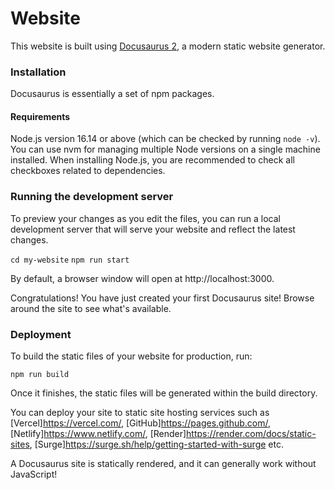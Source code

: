 # Website

This website is built using [Docusaurus 2](https://docusaurus.io/), a modern static website generator.

### Installation

Docusaurus is essentially a set of npm packages.

#### Requirements

Node.js version 16.14 or above (which can be checked by running `node -v`). You can use nvm for managing multiple Node versions on a single machine installed.
When installing Node.js, you are recommended to check all checkboxes related to dependencies.

### Running the development server

To preview your changes as you edit the files, you can run a local development server that will serve your website and reflect the latest changes.

`cd my-website`
`npm run start`

By default, a browser window will open at http://localhost:3000.

Congratulations! You have just created your first Docusaurus site! Browse around the site to see what's available.

### Deployment

To build the static files of your website for production, run:

`npm run build`

Once it finishes, the static files will be generated within the build directory.

You can deploy your site to static site hosting services such as [Vercel]https://vercel.com/, [GitHub]https://pages.github.com/, [Netlify]https://www.netlify.com/, [Render]https://render.com/docs/static-sites, [Surge]https://surge.sh/help/getting-started-with-surge etc.

A Docusaurus site is statically rendered, and it can generally work without JavaScript!
